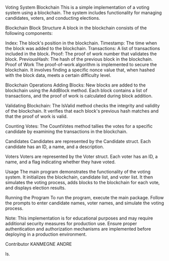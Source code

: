 Voting System Blockchain
This is a simple implementation of a voting system using a blockchain. The system includes functionality for managing candidates, voters, and conducting elections.

Blockchain
Block Structure
A block in the blockchain consists of the following components:

Index: The block's position in the blockchain.
Timestamp: The time when the block was added to the blockchain.
Transactions: A list of transactions included in the block.
Proof: The proof of work number that validates the block.
PreviousHash: The hash of the previous block in the blockchain.
Proof of Work
The proof-of-work algorithm is implemented to secure the blockchain. It involves finding a specific nonce value that, when hashed with the block data, meets a certain difficulty level.

Blockchain Operations
Adding Blocks: New blocks are added to the blockchain using the AddBlock method. Each block contains a list of transactions, and the proof of work is calculated during block addition.

Validating Blockchain: The IsValid method checks the integrity and validity of the blockchain. It verifies that each block's previous hash matches and that the proof of work is valid.

Counting Votes: The CountVotes method tallies the votes for a specific candidate by examining the transactions in the blockchain.

Candidates
Candidates are represented by the Candidate struct. Each candidate has an ID, a name, and a description.

Voters
Voters are represented by the Voter struct. Each voter has an ID, a name, and a flag indicating whether they have voted.

Usage
The main program demonstrates the functionality of the voting system. It initializes the blockchain, candidate list, and voter list. It then simulates the voting process, adds blocks to the blockchain for each vote, and displays election results.

Running the Program
To run the program, execute the main package. Follow the prompts to enter candidate names, voter names, and simulate the voting process.

Note: This implementation is for educational purposes and may require additional security measures for production use. Ensure proper authentication and authorization mechanisms are implemented before deploying in a production environment.

Contributor
KANMEGNE ANDRE

ls.